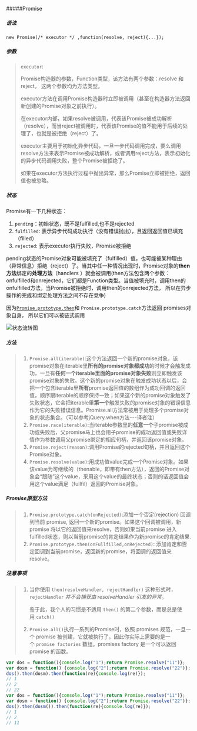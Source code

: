 #####Promise


##### 语法

```
new Promise(/* executor */ ,function(resolve, reject){...});
```

##### 参数

> `executor`:
>
> Promise构造器的参数，Function类型，该方法有两个参数：resolve 和 reject， 这两个参数均为方法类型。
>
> executor方法在调用Promise构造器时立即被调用（甚至在构造器方法返回新创建的Promise对象之前执行）。
>
> 在executor内部，如果resolve被调用，代表该Promise被成功解析（resolve），而当reject被调用时，代表该Promise的值不能用于后续的处理了，也就是被拒绝（reject）了。
>
> executor主要用于初始化异步代码，一旦一步代码调用完成，要么调用resolve方法来表示Promise被成功解析，或者调用reject方法，表示初始化的异步代码调用失败，整个Promise被拒绝了。
>
> 如果在executor方法执行过程中抛出异常，那么Promise立即被拒绝，返回值也被忽略。

##### 状态

Promise有一下几种状态：

1. `pending`：初始状态，既不是fulfilled,也不是rejected
2. `fulfilled`: 表示异步代码成功执行（没有错误抛出），且返回返回值已填充（filled）
3. `rejected`: 表示executor执行失败，Promise被拒绝

pending状态的Promise对象可能被填充了（fulfilled）值，也可能被某种理由（异常信息）拒绝（reject）了。当其中任一种情况出现时，Promise对象的**then方法**绑定的**处理方法**（handlers ）就会被调用(then方法包含两个参数：onfulfilled和onrejected，它们都是Function类型。当值被填充时，调用then的onfulfilled方法，当Promise被拒绝时，调用then的onrejected方法， 所以在异步操作的完成和绑定处理方法之间不存在竞争)

因为[`Promise.prototype.then`](https://developer.mozilla.org/zh-CN/docs/Web/JavaScript/Reference/Global_Objects/Promise/then)和 `Promise.prototype.catch`方法返回 promises对象自身， 所以它们可以被链式调用

![状态流转图](https://mdn.mozillademos.org/files/8633/promises.png)

##### 方法

> 1. `Promise.all(iterable)`:这个方法返回一个新的promise对象，该promise对象在iterable里**所有的promise对象都成功**的时候才会触发成功，一旦有**任何一个iterable里面的promise对象失败**则立即触发该promise对象的失败。这个新的promise对象在触发成功状态以后，会把一个包含iterable里**所有**promise返回值的数组作为成功回调的返回值，顺序跟iterable的顺序保持一致；如果这个新的promise对象触发了失败状态，它会把iterable里**第一个**触发失败的promise对象的错误信息作为它的失败错误信息。Promise.all方法常被用于处理多个promise对象的状态集合。（可以参考jQuery.when方法---译者注）
> 2. `Promise.race(iterable)`:当iterable参数里的**任意一个**子promise被成功或失败后，父promise马上也会用子promise的成功返回值或失败详情作为参数调用父promise绑定的相应句柄，并返回该promise对象。
> 3. `Promise.reject(reason)`:调用Promise的rejected句柄，并且返回这个Promise对象。
> 4. `Promise.resolve(value)`:用成功值value完成一个Promise对象。如果该value为可继续的（thenable，即带有then方法），返回的Promise对象会“跟随”这个value，采用这个value的最终状态；否则的话返回值会用这个value满足（fullfil）返回的Promise对象。

##### Promise原型方法

> 1. `Promise.prototype.catch(onRejected)`:添加一个否定(rejection) 回调到当前 promise, 返回一个新的promise。如果这个回调被调用，新 promise 将以它的返回值来resolve，否则如果当前promise 进入fulfilled状态，则以当前promise的肯定结果作为新promise的肯定结果.
> 2. `Promise.prototype.then(onFullfilled,onRejected)`: 添加肯定和否定回调到当前promise，返回新的promise，将回调的返回值来resolve。

##### 注意事项

> 1. 当你使用 `then(resolveHandler, rejectHandler)` 这种形式时，`rejectHandler` *并不会捕获由 resolveHandler 引发的异常*。
>
>    鉴于此，我个人的习惯是不适用 `then()` 的第二个参数，而是总是使用 `catch()`
>
> 2. `Promise.all()`执行一系列的Promise时，依照 promises 规范，一旦一个 promise 被创建，它就被执行了。因此你实际上需要的是一个 `promise factories` 数组。promises factory 是一个可以返回 promise 的函数。

```javascript
var dos = function(){console.log("1");return Promise.resolve("11")};
var dosm = function() {console.log("2");return Promise.resolve("22")};
dos().then(dosm).then(function(re){console.log(re)});
// 1
// 2
// 22
var dos = function(){console.log("1");return Promise.resolve("11")};
var dosm = function() {console.log("2");return Promise.resolve("22")};
dos().then(dosm()).then(function(re){console.log(re)});
// 1
// 2
// 11
```

